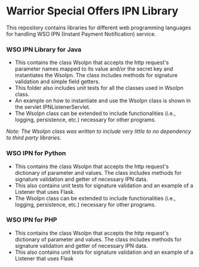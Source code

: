 # Warrior Special Offers IPN Library

This repository contains libraries for different web programming languages for handling WSO IPN (Instant  Payment Notification) service.

### WSO IPN Library for Java
- This contains the class WsoIpn that accepts the http request's parameter names mapped to its value and/or the secret key and instantiates the WsoIpn. The class includes methods for signature validation and simple field getters.
- This folder also includes unit tests for all the classes used in WsoIpn class.
- An example on how to instantiate and use the WsoIpn class is shown in the servlet IPNListenerServlet.
- The WsoIpn class can be extended to include functionalities (i.e., logging, persistence, etc.) necessary for other programs.

*Note: The WsoIpn class was written to include very little to no dependency to third party libraries.*

### WSO IPN for Python
- This contains the class WsoIpn that accepts the http request's dictionary of parameter and values. The class includes methods for signature validation and getter of necessary IPN data.
- This also contains unit tests for signature validation and an example of a Listener that uses Flask.
- The WsoIpn class can be extended to include functionalities (i.e., logging, persistence, etc.) necessary for other programs.

### WSO IPN for PHP
- This contains the class WsoIpn that accepts the http request's dictionary of parameter and values. The class includes methods for signature validation and getter of necessary IPN data.
- This also contains unit tests for signature validation and an example of a Listener that uses Flask
